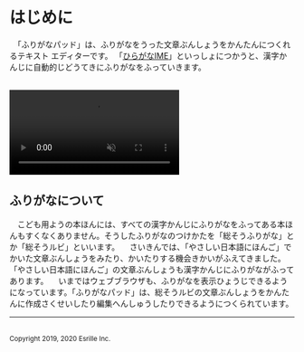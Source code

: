# はじめに

　「ふりがなパッド」は、ふりがなをうった￹文章￺ぶんしょう￻をかんたんにつくれるテキスト エディターです。
「[ひらがなIME](https://github.com/esrille/ibus-hiragana)」といっしょにつかうと、￹漢字￺かんじ￻に￹自動的￺じどうてき￻にふりがなをふっていきます。

<br>
<video controls autoplay muted playsinline>
<source src='screenshot.mp4' type='video/mp4'>
スクリーン ショット
</video>

## ふりがなについて
　こども￹用￺よう￻の￹本￺ほん￻には、すべての￹漢字￺かんじ￻にふりがなをふってある￹本￺ほん￻もすくなくありません。そうしたふりがなのつけかたを「￹総￺そう￻ふりがな」とか「￹総￺そう￻ルビ」といいます。
　さいきんでは、「やさしい￹日本語￺にほんご￻」でかいた￹文章￺ぶんしょう￻をみたり、かいたりする￹機会￺きかい￻がふえてきました。「やさしい￹日本語￺にほんご￻」の￹文章￺ぶんしょう￻も￹漢字￺かんじ￻にふりがながふってあります。
　いまではウェブブラウザも、ふりがなを￹表示￺ひょうじ￻できるようになっています。「ふりがなパッド」は、￹総￺そう￻ルビの￹文章￺ぶんしょう￻をかんたんに￹作成￺さくせい￻したり￹編集￺へんしゅう￻したりできるようにつくられています。

<hr>
<br><small>Copyright 2019, 2020 Esrille Inc. </small>
